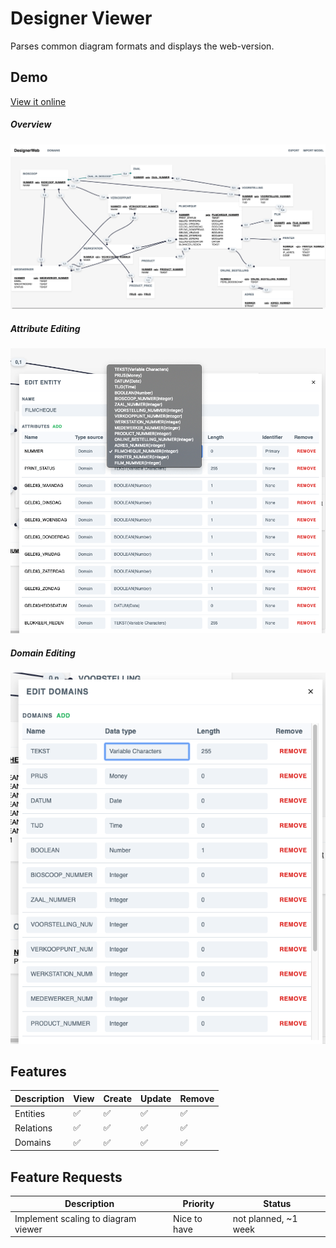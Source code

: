 # Designer Viewer
Parses common diagram formats and displays the web-version.

## Demo
[View it online](https://cdm.maartendev.me)
##### Overview
![Overview](./docs/overview.png)
##### Attribute Editing
![Entity Attribute](./docs/entity_attributes.png)
##### Domain Editing
![Domains](./docs/domains.png)

## Features
| Description               |  View  | Create | Update | Remove |
| --------------------------| ------ |------  | ------ | ------ |
| Entities                  | ✅     | ✅     |✅       | ✅     |
| Relations                 | ✅     | ✅     |✅       | ✅     |
| Domains                   | ✅     | ✅     |✅       | ✅     |


## Feature Requests
| Description               | Priority      | Status             |
| --------------------------| ------------- | -------------------|
| Implement scaling to diagram viewer   | Nice to have    |  not planned, ~1 week |
